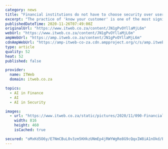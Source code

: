```yaml
---
category: news
title: "Financial institutions do not have to choose security over user experience to stop fraud"
excerpt: "The practice of 'know your customer' is one of the most significant elements in the fight against cyber crime in the financial sector, says Charl Ueckermann, group CEO at AVeS Cyber International.."
publishedDateTime: 2020-11-26T07:49:00Z
originalUrl: "https://www.itweb.co.za/content/JN1gPvOYllaMjL6m"
webUrl: "https://www.itweb.co.za/content/JN1gPvOYllaMjL6m"
ampWebUrl: "https://amp.itweb.co.za/content/JN1gPvOYllaMjL6m"
cdnAmpWebUrl: "https://amp-itweb-co-za.cdn.ampproject.org/c/s/amp.itweb.co.za/content/JN1gPvOYllaMjL6m"
type: article
quality: 52
heat: 52
published: false

provider:
  name: ITWeb
  domain: itweb.co.za

topics:
  - AI in Finance
  - AI
  - AI in Security

images:
  - url: "https://www.itweb.co.za/static/pictures/2020/11/090-Financial-institutions.jpg"
    width: 816
    height: 460
    isCached: true

secured: "oMxKd5O6y/E7NmCBuL0v3zm5KHkzUNmEp4jRWYWgRe8G9cQqxIW8iA1nOkd/EOi2Ji2XWj3tCuAYtclVCosPOzpPVwDi9cwAVQfCcOVIzkKoiu7AmRvlVjiSbU8/xKJUt7E3Lj+FgWbWEza+F6YOe+62MOWzVhsWi2A7YTCRPQA2Fqp+8vE4OG+xtTb7EYcDKRfszHprpr2t0B2MarA+QCPgfu2hBvV5H4zWk/h7eK3BNNcnDq+PoBDrvO2I04YZPmMe+9a1zrq1LpOk1rKkb7R8y7eF22dMdF1YbxGeI5ySUAzgTyCJD/dO36lDLEFA8Cri8XWCDV/9U62ljfOLowiwysWqUAMe7se5rl7b6o8=;STTdSxg8OkM0eC+4vg1f7w=="
---
```


